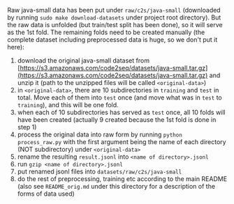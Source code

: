 Raw java-small data has been put under `raw/c2s/java-small` (downloaded by running `sudo make download-datasets` under project root directory). But the raw data is unfolded (but train/test split has been done), so it will serve as the 1st fold. The remaining folds need to be created manually (the complete dataset including preprocessed data is huge, so we don't put it here):
1. download the original java-small dataset from [https://s3.amazonaws.com/code2seq/datasets/java-small.tar.gz](https://s3.amazonaws.com/code2seq/datasets/java-small.tar.gz) and unzip it (path to the unzipped files will be called `<original-data>`)
2. in `<original-data>`, there are 10 subdirectories in `training` and `test` in total. Move each of them into `test` once (and move what was in `test` to `training`), and this will be one fold.
3. when each of 10 subdirectories has served as `test` once, all 10 folds will have been created (actually 9 created because the 1st fold is done in step 1)
4. process the original data into raw form by running `python process_raw.py` with the first argument being the name of each directory (NOT subdirectory) under `<original-data>`
5. rename the resulting `result.jsonl` into `<name of directory>.jsonl`
6. run `gzip <name of directory>.jsonl`
7. put renamed jsonl files into `datasets/raw/c2s/java-small`
8. do the rest of preprocessing, training etc according to the main README (also see `README_orig.md` under this directory for a description of the forms of data used)
